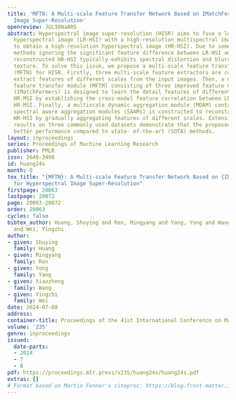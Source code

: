 ```yaml
---
title: 'MFTN: A Multi-scale Feature Transfer Network Based on IMatchFormer for Hyperspectral
  Image Super-Resolution'
openreview: JGL39NaARS
abstract: Hyperspectral image super-resolution (HISR) aims to fuse a low-resolution
  hyperspectral image (LR-HSI) with a high-resolution multispectral image (HR-MSI)
  to obtain a high-resolution hyperspectral image (HR-HSI). Due to some existing HISR
  methods ignoring the significant feature difference between LR-HSI and HR-MSI, the
  reconstructed HR-HSI typically exhibits spectral distortion and blurring of spatial
  texture. To solve this issue, we propose a multi-scale feature transfer network
  (MFTN) for HISR. Firstly, three multi-scale feature extractors are constructed to
  extract features of different scales from the input images. Then, a multi-scale
  feature transfer module (MFTM) consisting of three improved feature matching Transformers
  (IMatchFormers) is designed to learn the detail features of different scales from
  HR-MSI by establishing the cross-model feature correlation between LR-HSI and degraded
  HR-MSI. Finally, a multiscale dynamic aggregation module (MDAM) containing three
  spectral aware aggregation modules (SAAMs) is constructed to reconstruct the final
  HR-HSI by gradually aggregating features of different scales. Extensive experimental
  results on three commonly used datasets demonstrate that the proposed model achieves
  better performance compared to state- of-the-art (SOTA) methods.
layout: inproceedings
series: Proceedings of Machine Learning Research
publisher: PMLR
issn: 2640-3498
id: huang24s
month: 0
tex_title: "{MFTN}: A Multi-scale Feature Transfer Network Based on {IM}atch{F}ormer
  for Hyperspectral Image Super-Resolution"
firstpage: 20063
lastpage: 20072
page: 20063-20072
order: 20063
cycles: false
bibtex_author: Huang, Shuying and Ren, Mingyang and Yang, Yong and Wang, Xiaozheng
  and Wei, Yingzhi
author:
- given: Shuying
  family: Huang
- given: Mingyang
  family: Ren
- given: Yong
  family: Yang
- given: Xiaozheng
  family: Wang
- given: Yingzhi
  family: Wei
date: 2024-07-08
address:
container-title: Proceedings of the 41st International Conference on Machine Learning
volume: '235'
genre: inproceedings
issued:
  date-parts:
  - 2024
  - 7
  - 8
pdf: https://proceedings.mlr.press/v235/huang24s/huang24s.pdf
extras: []
# Format based on Martin Fenner's citeproc: https://blog.front-matter.io/posts/citeproc-yaml-for-bibliographies/
---
```

